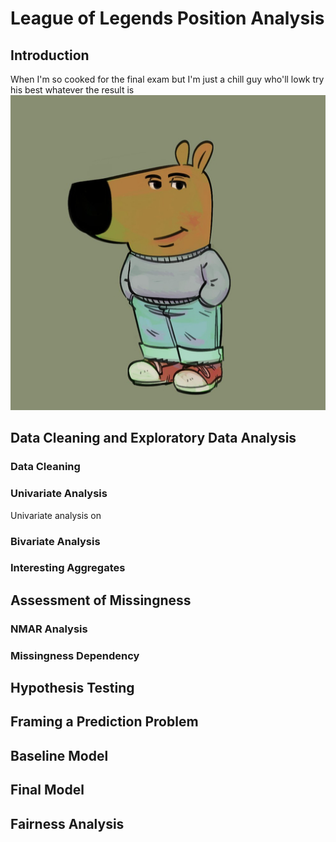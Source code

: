 # League of Legends Position Analysis


## Introduction
When I'm so cooked for the final exam but I'm just a chill guy who'll lowk try his best whatever the result is
![chill guy](image.png)
## Data Cleaning and Exploratory Data Analysis

### Data Cleaning

### Univariate Analysis
Univariate analysis on

### Bivariate Analysis

### Interesting Aggregates


## Assessment of Missingness

### NMAR Analysis

### Missingness Dependency


## Hypothesis Testing


## Framing a Prediction Problem


## Baseline Model


## Final Model


## Fairness Analysis